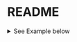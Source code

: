 # README


<details>
  <summary> See Example below </summary>
    *To build [signal-collection](signal-collection) module:*
    ```shell
    $ .gradlew :signal-collection
    ```
</details>
